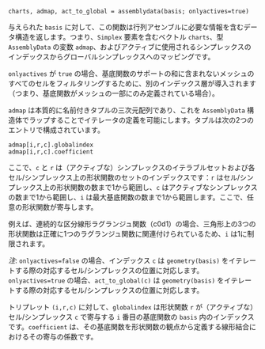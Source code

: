 ```
charts, admap, act_to_global = assemblydata(basis; onlyactives=true)
```

与えられた `basis` に対して、この関数は行列アセンブルに必要な情報を含むデータ構造を返します。つまり、`Simplex` 要素を含むベクトル `charts`、型 `AssemblyData` の変数 `admap`、およびアクティブに使用されるシンプレックスのインデックスからグローバルシンプレックスへのマッピングです。

`onlyactives` が `true` の場合、基底関数のサポートの和に含まれないメッシュのすべてのセルをフィルタリングするために、別のインデックス層が導入されます（つまり、基底関数がメッシュの一部にのみ定義されている場合）。

`admap` は本質的に名前付きタプルの三次元配列であり、これを `AssemblyData` 構造体でラップすることでイテレータの定義を可能にします。タプルは次の2つのエントリで構成されています。

```
admap[i,r,c].globalindex
admap[i,r,c].coefficient
```

ここで、`c` と `r` は（アクティブな）シンプレックスのイテラブルセットおよび各セル/シンプレックス上の形状関数のセットのインデックスです：`r` はセル/シンプレックス上の形状関数の数まで1から範囲し、`c` はアクティブなシンプレックスの数まで1から範囲し、`i` は最大基底関数の数まで1から範囲します。ここで、任意の形状関数が寄与します。

例えば、連続的な区分線形ラグランジュ関数（c0d1）の場合、三角形上の3つの形状関数は正確に1つのラグランジュ関数に関連付けられているため、`i` は1に制限されます。

*注*: `onlyactives=false` の場合、インデックス `c` は `geometry(basis)` をイテレートする際の対応するセル/シンプレックスの位置に対応します。`onlyactives=true` の場合、`act_to_global(c)` は `geometry(basis)` をイテレートする際の対応するセル/シンプレックスの位置に対応します。

トリプレット `(i,r,c)` に対して、`globalindex` は形状関数 `r` が（アクティブな）セル/シンプレックス `c` で寄与する `i` 番目の基底関数の `basis` 内のインデックスです。`coefficient` は、その基底関数を形状関数の観点から定義する線形結合におけるその寄与の係数です。
